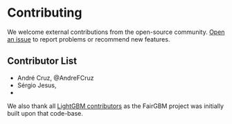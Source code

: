 # Contributing

We welcome external contributions from the open-source community.
[Open an issue](https://github.com/feedzai/fairgbm/issues) to report problems or recommend new features.


## Contributor List

- André Cruz, @AndreFCruz
- Sérgio Jesus, 
- 

We also thank all [LightGBM contributors](https://github.com/microsoft/LightGBM/graphs/contributors) as the FairGBM 
project was initially built upon that code-base.
